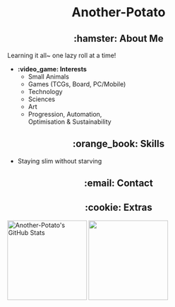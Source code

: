 <h1 align="center">Another-Potato</h1>

<h2 align="center">:hamster: About Me</h2>
Learning it all~ one lazy roll at a time!
<ul>
    <li>
        <b>:video_game: Interests</b><br />
        <ul>
            <li>Small Animals</li>
            <li>Games (TCGs, Board, PC/Mobile)</li>
            <li>Technology</li>
            <li>Sciences</li>
            <li>Art</li>
            <li>
                Progression, Automation,<br>
                Optimisation & Sustainability
            </li>
        </ul>
</ul>

<h2 align="center">:orange_book: Skills</h2>

<ul>
    <li>Staying slim without starving</li>
</ul>

<h2 align="center">:email: Contact</h2>
<h2 align="center">:cookie: Extras</h2>
<a href="#"><img height="180rem" src="https://github-readme-stats.vercel.app/api?username=Another-Potato&show_icons=true&&count_private=true&include_all_commits=true&bg_color=F6F8FA" alt="Another-Potato's GitHub Stats" /></a>
<a href="#"><img height="180rem" src="https://github-readme-stats.vercel.app/api/top-langs/?username=Another-Potato&bg_color=F6F8FA&langs_count=3" /></a>

<!---
Another-Potato is a ✨ special ✨ repository because its `README.md` appears on your GitHub profile.
--->
